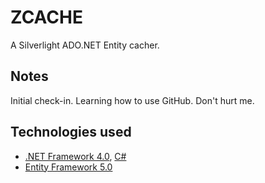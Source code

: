 ZCACHE
===========================
A Silverlight ADO.NET Entity cacher.


Notes
------------
Initial check-in. Learning how to use GitHub.
Don't hurt me.


Technologies used
------------
 * [.NET Framework 4.0](http://msdn.microsoft.com/netframework), [C#](http://msdn.microsoft.com/vcsharp)
 * [Entity Framework 5.0](http://msdn.microsoft.com/en-us/data/aa937723)